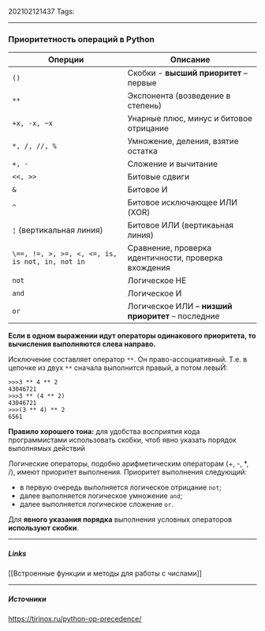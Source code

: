 202102121437
Tags: 
___
### Приоритетность операций в Python
Оперции      |    Описание         
-------------|-------
```()```|    Скобки - **высший приоритет** – первые    
```**```|    Экспонента (возведение в степень)   
```+x, -x, ~x```|    Унарные плюс, минус и битовое отрицание     
```*, /, //, %```|    Умножение, деления, взятие остатка
```+, -```|    Сложение и вычитание
```<<, >>```|    Битовые сдвиги
```&``` |    Битовое И
```^``` |    Битовое исключающее ИЛИ (XOR)
```¦``` (вертикальная линия)|    Битовое ИЛИ (вертикаьная линия)
```\==, !=, >, >=, <, <=, is, is not, in, not in```|   Сравнение, проверка идентичности, проверка вхождения   
```not``` |    Логическое НЕ
```and```|    Логическое И
```or```|    Логическое ИЛИ – **низший приоритет** – последние

**Если в одном выражении идут операторы одинакового приоритета, то вычисления выполняются слева направо.**

Исключение составляет оператор `**`. Он право-ассоциативный. Т.е. в цепочке из двух `**` сначала выполнится правый, а потом левыЙ:
```
>>>3 ** 4 ** 2
43046721
>>>3 ** (4 ** 2)
43046721
>>>(3 ** 4) ** 2
6561
```
**Правило хорошего тона:** для удобства восприятия кода программистами использовать скобки, чтоб явно указать порядок выполнямых действий

Логические операторы, подобно арифметическим операторам (+, -, \*, /), имеют приоритет выполнения. Приоритет выполнения следующий:

-   в первую очередь выполняется логическое отрицание `not`;
-   далее выполняется логическое умножение `and`;
-   далее выполняется логическое сложение `or`.

Для **явного указания порядка** выполнения условных операторов **используют скобки**.

___
##### Links

[[Встроенные функции и методы для работы с числами]]

---
##### Источники
https://tirinox.ru/python-op-precedence/